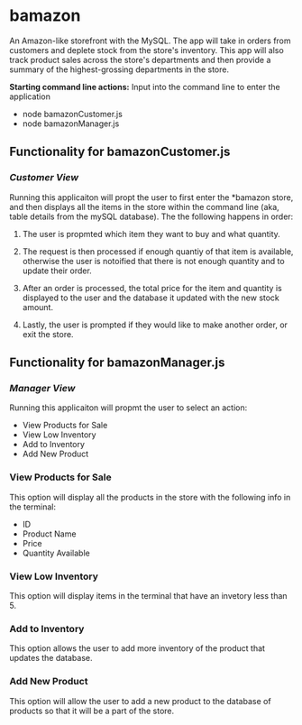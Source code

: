 # bamazon
An Amazon-like storefront with the MySQL. The app will take in orders from customers and deplete stock from the store's inventory. This app will also track product sales across the store's departments and then provide a summary of the highest-grossing departments in the store.

**Starting command line actions:**
Input into the command line to enter the application
* node bamazonCustomer.js
* node bamazonManager.js

## Functionality for bamazonCustomer.js 
### _Customer View_
Running this applicaiton will propt the user to first enter the *bamazon store, and then displays all the items in the store within the command line (aka, table details from the mySQL database). The the following happens in order:

1. The user is propmted which item they want to buy and what quantity. 

1. The request is then processed if enough quantiy of that item is available, otherwise the user is notoified that there is not enough quantity and to update their order. 

1. After an order is processed, the total price for the item and quantity is displayed to the user and the database it updated with the new stock amount. 

1. Lastly, the user is prompted if they would like to make another order, or exit the store.


<!-- Include video of Customer view -->


## Functionality for bamazonManager.js
### _Manager View_
Running this applicaiton will propmt the user to select an action:
* View Products for Sale
* View Low Inventory
* Add to Inventory
* Add New Product

<!-- INSERT GIF FOR INITIAL CONNECTION -->

### View Products for Sale
This option will display all the products in the store with the following info in the terminal:
* ID
* Product Name
* Price
* Quantity Available

<!-- INSERT GIF FOR VIEW PRODUCTS FOR SALE -->

### View Low Inventory
This option will display items in the terminal that have an invetory less than 5.

<!-- INSERT GIF FOR VIEW LOW INVENTORY -->

### Add to Inventory
This option allows the user to add more inventory of the product that updates the database.

<!-- INSERT GIF FOR VIEW LOW INVENTORY -->

### Add New Product
This option will allow the user to add a new product to the database of products so that it will be a part of the store.

<!-- INSERT GIF FOR ADD NEW PRODUCT -->
